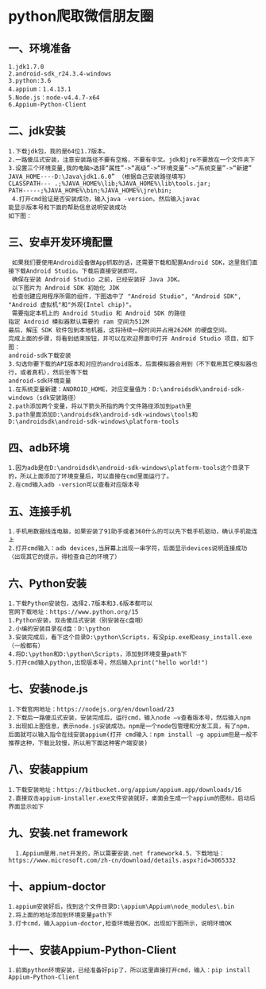 # python爬取微信朋友圈
## 一、环境准备
    1.jdk1.7.0 
    2.android-sdk_r24.3.4-windows
    3.python:3.6
    4.appium：1.4.13.1
    5.Node.js：node-v4.4.7-x64
    6.Appium-Python-Client
## 二、jdk安装
    1.下载jdk包，我的是64位1.7版本。
    2.一路傻瓜式安装，注意安装路径不要有空格，不要有中文。jdk和jre不要放在一个文件夹下  
    3.设置三个环境变量,我的电脑>选择“属性”->“高级”->“环境变量”->“系统变量”->“新建”    
    JAVA_HOME----D:\Java\jdk1.6.0” （根据自己安装路径填写）     
    CLASSPATH--- .;%JAVA_HOME%\lib;%JAVA_HOME%\lib\tools.jar;   
    PATH-----;%JAVA_HOME%\bin;%JAVA_HOME%\jre\bin;  
     4.打开cmd验证是否安装成功，输入java -version，然后输入javac     
    能显示版本号和下面的帮助信息说明安装成功     
    如下图：  
## 三、安卓开发环境配置     
     如果我们要使用Android设备做App抓取的话，还需要下载和配置Android SDK，这里我们直接下载Android Studio。下载后直接安装即可。      
     确保在安装 Android Studio 之前，已经安装好 Java JDK。      
     以下图片为 Android SDK 初始化 JDK    
     检查创建应用程序所需的组件，下图选中了 "Android Studio", "Android SDK", "Android 虚拟机"和"外观(Intel chip)"。        
     需要指定本机上的 Android Studio 和 Android SDK 的路径
    指定 Android 模拟器默认需要的 ram 空间为512M  
    最后，解压 SDK 软件包到本地机器，这将持续一段时间并占用2626M 的硬盘空间。  
    完成上面的步骤，将看到结束按钮，并可以在欢迎界面中打开 Android Studio 项目，如下图：  
    android-sdk下载安装  
    3.勾选你要下载的API版本和对应的android版本，后面模拟器会用到（不下载用其它模拟器也行，或者真机），然后坐等下载  
    android-sdk环境变量  
    1.在系统变量新建：ANDROID_HOME，对应变量值为：D:\androidsdk\android-sdk-windows（sdk安装路径）  
    2.path添加两个变量，将以下箭头所指的两个文件路径添加到path里  
    3.path里面添加D:\androidsdk\android-sdk-windows\tools和D:\androidsdk\android-sdk-windows\platform-tools  
## 四、adb环境
    1.因为adb是在D:\androidsdk\android-sdk-windows\platform-tools这个目录下的，所以上面添加了环境变量后，可以直接在cmd里面运行了。  
    2.在cmd输入adb -version可以查看对应版本号  
## 五、连接手机  
    1.手机用数据线连电脑，如果安装了91助手或者360什么的可以先下载手机驱动，确认手机能连上     
    2.打开cmd输入：adb devices,当屏幕上出现一串字符，后面显示devices说明连接成功（出现其它的提示，得检查自己的环境了）    
## 六、Python安装
    1.下载Python安装包，选择2.7版本和3.6版本都可以
    官网下载地址：https://www.python.org/15
    1.Python安装，双击傻瓜式安装（别安装在c盘哦）
    2.小编的安装目录在d盘：D:\python
    3.安装完成后，看下这个目录D:\python\Scripts，有没pip.exe和easy_install.exe（一般都有）
    4.将D:\python和D:\python\Scripts，添加到环境变量path下
    5.打开cmd输入python,出现版本号，然后输入print("hello world!")
  ## 七、安装node.js
    1.下载官网地址：https://nodejs.org/en/download/23
    2.下载后一路傻瓜式安装，安装完成后，运行cmd，输入node –v查看版本号，然后输入npm
    3.出现如上图信息，表示node.js安装成功。npm是一个node包管理和分发工具，有了npm，后面就可以输入指令在线安装appium(打开 cmd输入：npm install –g appium但是一般不推荐这种，下载比较慢，所以用下面这种客户端安装)
  ## 八、安装appium
    1.下载安装地址：https://bitbucket.org/appium/appium.app/downloads/16
    2.直接双击appium-installer.exe文件安装就好，桌面会生成一个appium的图标，启动后界面显示如下
  ## 九、安装.net framework
      1.Appium是用.net开发的，所以需要安装.net framework4.5，下载地址：https://www.microsoft.com/zh-cn/download/details.aspx?id=3065332
 ## 十、appium-doctor
    1.appium安装好后，找到这个文件目录D:\appium\Appium\node_modules\.bin
    2.将上面的地址添加到环境变量path下
    3.打卡cmd，输入appium-doctor,检查环境是否OK，出现如下图所示，说明环境OK
  ## 十一、安装Appium-Python-Client
    1.前面python环境安装，已经准备好pip了，所以这里直接打开cmd，输入：pip install Appium-Python-Client
  
    
    


